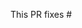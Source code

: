 <!-- Thank you for submitting a Pull Request. Please:
* Read our Pull Request guidelines:
  https://github.com/microsoft/vscode/wiki/How-to-Contribute#pull-requests.
* Associate an issue with the Pull Request.
* Ensure that the code is up-to-date with the `master` branch.
* Include a description of the proposed changes and how to test them.
-->

This PR fixes #
